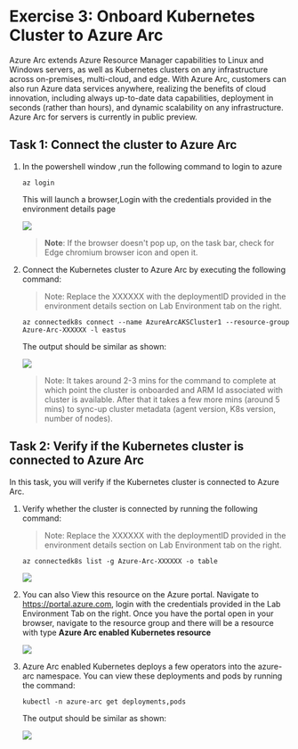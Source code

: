 # Exercise 3: Onboard Kubernetes Cluster to Azure Arc
Azure Arc extends Azure Resource Manager capabilities to Linux and Windows servers, as well as Kubernetes clusters on any infrastructure across on-premises, multi-cloud, and edge. With Azure Arc, customers can also run Azure data services anywhere, realizing the benefits of cloud innovation, including always up-to-date data capabilities, deployment in seconds (rather than hours), and dynamic scalability on any infrastructure. Azure Arc for servers is currently in public preview.

## Task 1: Connect the cluster to Azure Arc
1. In the powershell window ,run the following command to login to azure
    
   ```
   az login
   ```
   This will launch a browser,Login with the credentials provided in the environment details page
   
   ![](./images/arc-0000.png) 
   
   > **Note**: If the browser doesn't pop up, on the task bar, check for Edge chromium browser icon and open it.

2. Connect the Kubernetes cluster to Azure Arc by executing the following command:

   > Note: Replace the XXXXXX with the deploymentID provided in the environment details section on Lab Environment tab on the right.


   ```  
   az connectedk8s connect --name AzureArcAKSCluster1 --resource-group Azure-Arc-XXXXXX -l eastus   
   ```
   
   The output should be similar as shown:
   
   ![](./images/arc-0020.png) 
   
   > Note: It takes around 2-3 mins for the command to complete at which point the cluster is onboarded and ARM Id associated with cluster is available. After that it takes a few more mins (around 5 mins) to sync-up cluster metadata (agent version, K8s version, number of nodes).
   

## Task 2: Verify if the Kubernetes cluster is connected to Azure Arc

In this task, you will verify if the Kubernetes cluster is connected to Azure Arc.

1. Verify whether the cluster is connected by running the following command:
   
   > Note: Replace the XXXXXX with the deploymentID provided in the environment details section on Lab Environment tab on the right.


   ```
   az connectedk8s list -g Azure-Arc-XXXXXX -o table
   ```
     
   ![](./images/arc-0021.png)
   
2. You can also View this resource on the Azure portal. Navigate to https://portal.azure.com, login with the credentials provided in the Lab Environment Tab on the right. Once you have the portal open in your browser, navigate to the resource group and there will be a resource with type **Azure Arc enabled Kubernetes resource**

   ![](./images/arc-0013.png)

2. Azure Arc enabled Kubernetes deploys a few operators into the azure-arc namespace. You can view these deployments and pods by running the command:


   ```
   kubectl -n azure-arc get deployments,pods
   ```
   
   The output should be similar as shown:
   
   ![](./images/arc-0022.png) 

